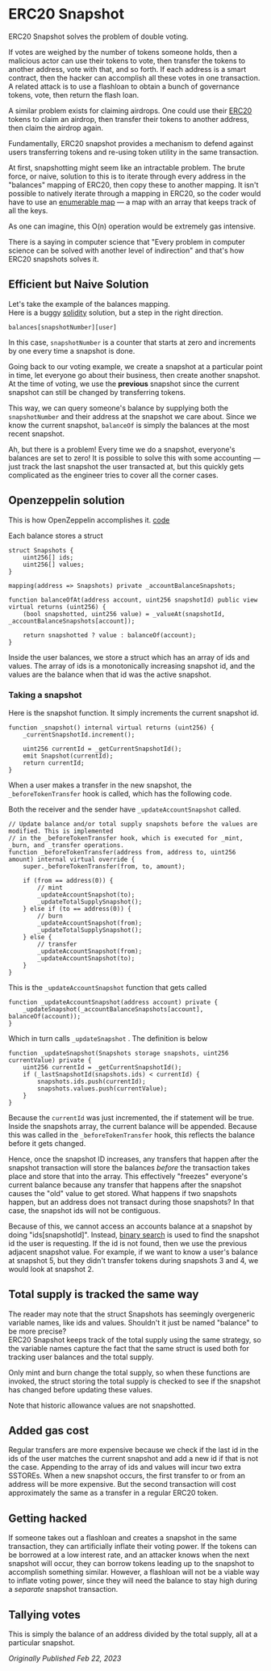 # ERC20 Snapshot

ERC20 Snapshot solves the problem of double voting.

If votes are weighed by the number of tokens someone holds, then a malicious actor can use their tokens to vote, then transfer the tokens to another address, vote with that, and so forth. If each address is a smart contract, then the hacker can accomplish all these votes in one transaction. A related attack is to use a flashloan to obtain a bunch of governance tokens, vote, then return the flash loan.

A similar problem exists for claiming airdrops. One could use their [ERC20](https://www.rareskills.io/post/erc20-votes-erc5805-and-erc6372) tokens to claim an airdrop, then transfer their tokens to another address, then claim the airdrop again.

Fundamentally, ERC20 snapshot provides a mechanism to defend against users transferring tokens and re-using token utility in the same transaction.

At first, snapshotting might seem like an intractable problem. The brute force, or naive, solution to this is to iterate through every address in the "balances" mapping of ERC20, then copy these to another mapping. It isn't possible to natively iterate through a mapping in ERC20, so the coder would have to use an [enumerable map](https://docs.openzeppelin.com/contracts/3.x/api/utils#EnumerableMap) — a map with an array that keeps track of all the keys.

As one can imagine, this O(n) operation would be extremely gas intensive.

There is a saying in computer science that "Every problem in computer science can be solved with another level of indirection" and that's how ERC20 snapshots solves it.

## Efficient but Naive Solution

Let's take the example of the balances mapping.   
Here is a buggy [solidity](https://www.rareskills.io/solidity-bootcamp) solution, but a step in the right direction.

```solidity
balances[snapshotNumber][user]
```

In this case, `snapshotNumber` is a counter that starts at zero and increments by one every time a snapshot is done.

Going back to our voting example, we create a snapshot at a particular point in time, let everyone go about their business, then create another snapshot. At the time of voting, we use the **previous** snapshot since the current snapshot can still be changed by transferring tokens.

This way, we can query someone's balance by supplying both the `snapshotNumber` and their address at the snapshot we care about. Since we know the current snapshot, `balanceOf` is simply the balances at the most recent snapshot.

Ah, but there is a problem! Every time we do a snapshot, everyone's balances are set to zero! It is possible to solve this with some accounting — just track the last snapshot the user transacted at, but this quickly gets complicated as the engineer tries to cover all the corner cases.

## Openzeppelin solution

This is how OpenZeppelin accomplishes it. [code](https://github.com/OpenZeppelin/openzeppelin-contracts/blob/release-v4.9/contracts/token/ERC20/extensions/ERC20Snapshot.sol
)

Each balance stores a struct

```solidity
struct Snapshots {
    uint256[] ids;
    uint256[] values;
}

mapping(address => Snapshots) private _accountBalanceSnapshots;

function balanceOfAt(address account, uint256 snapshotId) public view virtual returns (uint256) {
    (bool snapshotted, uint256 value) = _valueAt(snapshotId, _accountBalanceSnapshots[account]);

    return snapshotted ? value : balanceOf(account);
}
```

Inside the user balances, we store a struct which has an array of ids and values. The array of ids is a monotonically increasing snapshot id, and the values are the balance when that id was the active snapshot.

### Taking a snapshot

Here is the snapshot function. It simply increments the current snapshot id.

```solidity
function _snapshot() internal virtual returns (uint256) {
    _currentSnapshotId.increment();

    uint256 currentId = _getCurrentSnapshotId();
    emit Snapshot(currentId);
    return currentId;
}
```

When a user makes a transfer in the new snapshot, the `_beforeTokenTransfer` hook is called, which has the following code.

Both the receiver and the sender have `_updateAccountSnapshot` called.

```solidity
// Update balance and/or total supply snapshots before the values are modified. This is implemented
// in the _beforeTokenTransfer hook, which is executed for _mint, _burn, and _transfer operations.
function _beforeTokenTransfer(address from, address to, uint256 amount) internal virtual override {
    super._beforeTokenTransfer(from, to, amount);

    if (from == address(0)) {
        // mint
        _updateAccountSnapshot(to);
        _updateTotalSupplySnapshot();
    } else if (to == address(0)) {
        // burn
        _updateAccountSnapshot(from);
        _updateTotalSupplySnapshot();
    } else {
        // transfer
        _updateAccountSnapshot(from);
        _updateAccountSnapshot(to);
    }
}
```

This is the `_updateAccountSnapshot` function that gets called

```solidity
function _updateAccountSnapshot(address account) private {
    _updateSnapshot(_accountBalanceSnapshots[account], balanceOf(account));
}
```

Which in turn calls `_updateSnapshot` . The definition is below

```solidity
function _updateSnapshot(Snapshots storage snapshots, uint256 currentValue) private {
    uint256 currentId = _getCurrentSnapshotId();
    if (_lastSnapshotId(snapshots.ids) < currentId) {
        snapshots.ids.push(currentId);
        snapshots.values.push(currentValue);
    }
}
```

Because the `currentId` was just incremented, the if statement will be true. Inside the snapshots array, the current balance will be appended. Because this was called in the `_beforeTokenTransfer` hook, this reflects the balance before it gets changed.

Hence, once the snapshot ID increases, any transfers that happen after the snapshot transaction will store the balances *before* the transaction takes place and store that into the array. This effectively "freezes" everyone's current balance because any transfer that happens after the snapshot causes the "old" value to get stored. What happens if two snapshots happen, but an address does not transact during those snapshots? In that case, the snapshot ids will not be contiguous.

Because of this, we cannot access an accounts balance at a snapshot by doing "ids[snapshotId]". Instead, [binary search](https://en.wikipedia.org/wiki/Binary_search_algorithm) is used to find the snapshot id the user is requesting. If the id is not found, then we use the previous adjacent snapshot value. For example, if we want to know a user's balance at snapshot 5, but they didn't transfer tokens during snapshots 3 and 4, we would look at snapshot 2.

## Total supply is tracked the same way

The reader may note that the struct Snapshots has seemingly overgeneric variable names, like ids and values. Shouldn't it just be named "balance" to be more precise?  
ERC20 Snapshot keeps track of the total supply using the same strategy, so the variable names capture the fact that the same struct is used both for tracking user balances and the total supply.

Only mint and burn change the total supply, so when these functions are invoked, the struct storing the total supply is checked to see if the snapshot has changed before updating these values.

Note that historic allowance values are not snapshotted.

## Added gas cost

Regular transfers are more expensive because we check if the last id in the ids of the user matches the current snapshot and add a new id if that is not the case. Appending to the array of ids and values will incur two extra SSTOREs. When a new snapshot occurs, the first transfer to or from an address will be more expensive. But the second transaction will cost approximately the same as a transfer in a regular ERC20 token.

## Getting hacked

If someone takes out a flashloan and creates a snapshot in the same transaction, they can artificially inflate their voting power. If the tokens can be borrowed at a low interest rate, and an attacker knows when the next snapshot will occur, they can borrow tokens leading up to the snapshot to accomplish something similar. However, a flashloan will not be a viable way to inflate voting power, since they will need the balance to stay high during a *separate* snapshot transaction.

## Tallying votes

This is simply the balance of an address divided by the total supply, all at a particular snapshot.

*Originally Published Feb 22, 2023*
